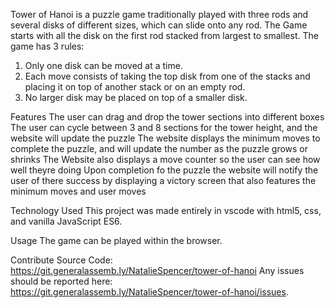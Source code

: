Tower of Hanoi is a puzzle game traditionally played with three rods and several disks of different sizes, which can slide onto any rod. The Game starts with all the disk on the first rod stacked from largest to smallest. The game has 3 rules:

1. Only one disk can be moved at a time.
2. Each move consists of taking the top disk from one of the stacks and placing it on top of another stack or on an empty rod.
3. No larger disk may be placed on top of a smaller disk.

Features
The user can drag and drop the tower sections into different boxes
The user can cycle between 3 and 8 sections for the tower height, and the website will update the puzzle
The website displays the minimum moves to complete the puzzle, and will update the number as the puzzle grows or shrinks
The Website also displays a move counter so the user can see how well theyre doing
Upon completion fo the puzzle the website will notify the user of there success by displaying a victory screen that also features the minimum moves and user moves

Technology Used
This project was made entirely in vscode with html5, css, and vanilla JavaScript ES6.

Usage
The game can be played within the browser.

Contribute
Source Code: https://git.generalassemb.ly/NatalieSpencer/tower-of-hanoi
Any issues should be reported here: https://git.generalassemb.ly/NatalieSpencer/tower-of-hanoi/issues.

